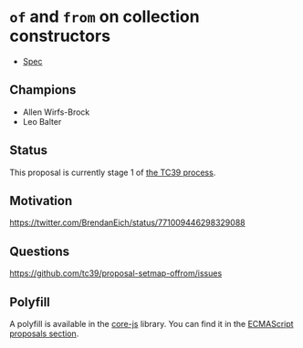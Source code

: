 # `of` and `from` on collection constructors


- [Spec](https://tc39.github.io/proposal-setmap-offrom/)


## Champions

- Allen Wirfs-Brock
- Leo Balter


## Status

This proposal is currently stage 1 of [the TC39 process](https://github.com/tc39/ecma262/).


## Motivation

https://twitter.com/BrendanEich/status/771009446298329088


## Questions

https://github.com/tc39/proposal-setmap-offrom/issues

## Polyfill

A polyfill is available in the [core-js](https://github.com/zloirock/core-js) library. You can find it in the [ECMAScript proposals section](https://github.com/zloirock/core-js#of-and-from-methods-on-collection-constructors).
